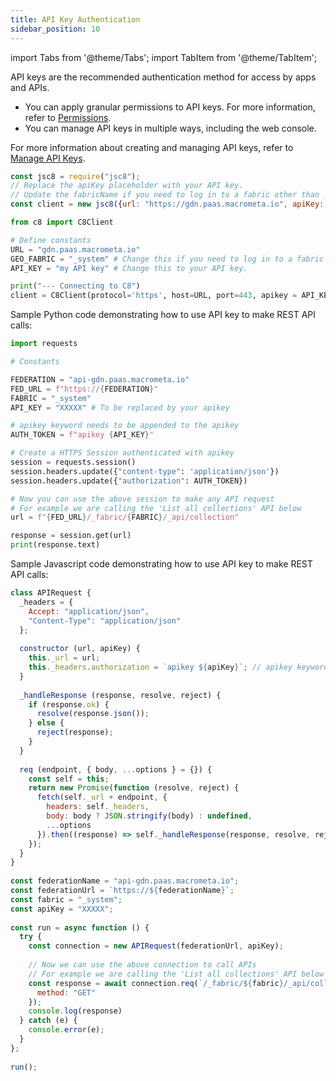 ```yaml
---
title: API Key Authentication
sidebar_position: 10
---
```


import Tabs from '@theme/Tabs';
import TabItem from '@theme/TabItem';

API keys are the recommended authentication method for access by apps and APIs.

- You can apply granular permissions to API keys. For more information, refer to [Permissions](../permissions/index.md).
- You can manage API keys in multiple ways, including the web console.

For more information about creating and managing API keys, refer to [Manage API Keys](../api-keys/index.md).

<Tabs groupId="operating-systems">
<TabItem value="js" label="Javascript">

```js
const jsc8 = require("jsc8");
// Replace the apiKey placeholder with your API key.
// Update the fabricName if you need to log in to a fabric other than _system.
const client = new jsc8({url: "https://gdn.paas.macrometa.io", apiKey: "XXXX", fabricName: '_system'});
```

</TabItem>
<TabItem value="py" label="Python">

```py
from c8 import C8Client

# Define constants
URL = "gdn.paas.macrometa.io"
GEO_FABRIC = "_system" # Change this if you need to log in to a fabric other than _system.
API_KEY = "my API key" # Change this to your API key.

print("--- Connecting to C8")
client = C8Client(protocol='https', host=URL, port=443, apikey = API_KEY, geofabric = GEO_FABRIC)
```

</TabItem>
<TabItem value="api" label="REST API">

Sample Python code demonstrating how to use API key to make REST API calls:

```py
import requests

# Constants

FEDERATION = "api-gdn.paas.macrometa.io"
FED_URL = f"https://{FEDERATION}"
FABRIC = "_system"
API_KEY = "XXXXX" # To be replaced by your apikey

# apikey keyword needs to be appended to the apikey
AUTH_TOKEN = f"apikey {API_KEY}"

# Create a HTTPS Session authenticated with apikey
session = requests.session()
session.headers.update({"content-type": 'application/json'})
session.headers.update({"authorization": AUTH_TOKEN})

# Now you can use the above session to make any API request
# For example we are calling the 'List all collections' API below
url = f"{FED_URL}/_fabric/{FABRIC}/_api/collection"

response = session.get(url)
print(response.text)
```

Sample Javascript code demonstrating how to use API key to make REST API calls:

```js
class APIRequest {
  _headers = {
    Accept: "application/json",
    "Content-Type": "application/json"
  };
​
  constructor (url, apiKey) {
    this._url = url;
    this._headers.authorization = `apikey ${apiKey}`; // apikey keyword needs to be appended
  }
​
  _handleResponse (response, resolve, reject) {
    if (response.ok) {
      resolve(response.json());
    } else {
      reject(response);
    }
  }
​
  req (endpoint, { body, ...options } = {}) {
    const self = this;
    return new Promise(function (resolve, reject) {
      fetch(self._url + endpoint, {
        headers: self._headers,
        body: body ? JSON.stringify(body) : undefined,
        ...options
      }).then((response) => self._handleResponse(response, resolve, reject));
    });
  }
}
​
const federationName = "api-gdn.paas.macrometa.io";
const federationUrl = `https://${federationName}`;
const fabric = "_system";
const apiKey = "XXXXX";
​
const run = async function () {
  try {
    const connection = new APIRequest(federationUrl, apiKey);
​
    // Now we can use the above connection to call APIs
    // For example we are calling the 'List all collections' API below
    const response = await connection.req(`/_fabric/${fabric}/_api/collection`, {
      method: "GET"
    });
    console.log(response)
  } catch (e) {
    console.error(e);
  }
};
​
run();
```

</TabItem>
</Tabs>

